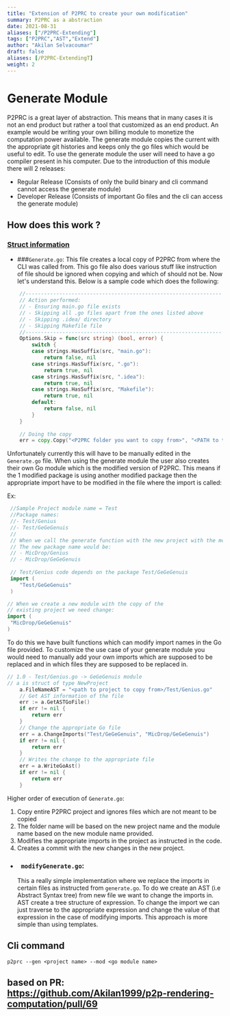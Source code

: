 ```yaml
---
title: "Extension of P2PRC to create your own modification"
summary: P2PRC as a abstraction 
date: 2021-08-31
aliases: ["/P2PRC-Extending"]
tags: ["P2PRC","AST","Extend"]
author: "Akilan Selvacoumar"
draft: false
aliases: [/P2PRC-ExtendingT]
weight: 2
---
```


# Generate Module 
P2PRC is a great layer of abstraction. This means that in many cases it is not an end product but rather 
a tool that customized as an end product. An example would be writing your own billing module to monetize
the computation power available. The generate module copies the current with the appropriate git histories 
and keeps only the go files which would be useful to edit. To use the generate module the user will need 
to have a go compiler present in his computer. Due to the introduction of this module there will 2 releases:

- Regular Release (Consists of only the build binary and cli command cannot access the generate module)
- Developer Release (Consists of important Go files and the cli can access the generate module)

## How does this work ?

### [Struct information](https://github.com/Akilan1999/p2p-rendering-computation/blob/9d69aed8ce0fe5273aaff2828f7d51c3d5ac2ce4/generate/generate.go#L19)
- ###```Generate.go```: 
This file creates a local copy of P2PRC from where the CLI was called from.
This go file also does various stuff like instruction of file should be ignored when copying and 
which of should not be. Now let's understand this. Below is a sample code which does the following:

```go
	//----------------------------------------------------------------
	// Action performed:
	// - Ensuring main.go file exists
	// - Skipping all .go files apart from the ones listed above
	// - Skipping .idea/ directory
	// - Skipping Makefile file
	//----------------------------------------------------------------
	Options.Skip = func(src string) (bool, error) {
		switch {
		case strings.HasSuffix(src, "main.go"):
			return false, nil
		case strings.HasSuffix(src, ".go"):
			return true, nil
		case strings.HasSuffix(src, ".idea"):
			return true, nil
		case strings.HasSuffix(src, "Makefile"):
			return true, nil
		default:
			return false, nil
		}
	}
	
	// Doing the copy 
	err = copy.Copy("<P2PRC folder you want to copy from>", "<PATH to the directory>", Options)
```

Unfortunately currently this will have to be manually edited in the ```Generate.go``` file. When using the generate 
module the user also creates their own Go module which is the modified version of P2PRC. This means 
if the 1 modified package is using another modified package then the appropriate import have to be modified 
in the file where the import is called: 

Ex:
```go
 //Sample Project module name = Test 
 //Package names:
 //- Test/Genius
 //- Test/GeGeGenuis
 //
 // When we call the generate function with the new project with the module name = MicDrop 
 // The new package name would be:
 // - MicDrop/Genius 
 // - MicDrop/GeGeGenuis
 
 // Test/Genius code depends on the package Test/GeGeGenuis
 import (
 	"Test/GeGeGenuis"
 )

// When we create a new module with the copy of the 
// existing project we need change:
import (
 "MicDrop/GeGeGenuis"
)
```

To do this we have built functions which can modify import names in the Go file provided. 
To customize the use case of your generate module you would need to manually add your own 
imports which are supposed to be replaced and in which files they are supposed to be replaced 
in. 

```go
// 1.0 - Test/Genius.go -> GeGeGenuis module
// a is struct of type NewProject 
	a.FileNameAST = "<path to project to copy from>/Test/Genius.go"
	// Get AST information of the file
	err := a.GetASTGoFile()
	if err != nil {
		return err
	}
	// Change the appropriate Go file
	err = a.ChangeImports("Test/GeGeGenuis", "MicDrop/GeGeGenuis")
	if err != nil {
		return err
	}
	// Writes the change to the appropriate file
	err = a.WriteGoAst()
	if err != nil {
		return err
	}
```

Higher order of execution of ```Generate.go```:
1. Copy entire P2PRC project and ignores files which are not meant to be copied 
2. The folder name will be based on the new project name and the module name based on the new 
   module name provided.
3. Modifies the appropriate imports in the project as instructed in the code. 
4. Creates a commit with the new changes in the new project. 


- ### ``` modifyGenerate.go```: 
  This a really simple implementation where we replace the imports 
  in certain files as instructed from ```generate.go```. To do we create an AST (i.e Abstract Syntax tree)
  from new file we want to change the imports in. AST create a tree structure of expression. To change the 
  import we can just traverse to the appropriate expression and change the value of that expression in 
  the case of modifying imports. This approach is more simple than using templates.



## Cli command 
```
p2prc --gen <project name> --mod <go module name>
```

## based on PR: https://github.com/Akilan1999/p2p-rendering-computation/pull/69